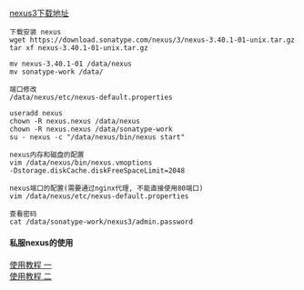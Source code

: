 ####

[nexus3下载地址](https://help.sonatype.com/repomanager3/product-information/download)
``` shell
下载安装 nexus
wget https://download.sonatype.com/nexus/3/nexus-3.40.1-01-unix.tar.gz
tar xf nexus-3.40.1-01-unix.tar.gz

mv nexus-3.40.1-01 /data/nexus
mv sonatype-work /data/

端口修改
/data/nexus/etc/nexus-default.properties

useradd nexus
chown -R nexus.nexus /data/nexus
chown -R nexus.nexus /data/sonatype-work
su - nexus -c "/data/nexus/bin/nexus start"

nexus内存和磁盘的配置
vim /data/nexus/bin/nexus.vmoptions
-Dstorage.diskCache.diskFreeSpaceLimit=2048

nexus端口的配置(需要通过nginx代理, 不能直接使用80端口)
vim /data/nexus/etc/nexus-default.properties

查看密码
cat /data/sonatype-work/nexus3/admin.password 
```

#### 私服nexus的使用
[使用教程 一](https://www.toobug.cn/post/4118.html)  
[使用教程 二](https://www.xncoding.com/2017/09/02/tool/nexus.html)
